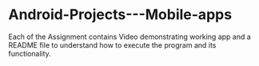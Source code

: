 # Android-Projects---Mobile-apps
Each of the Assignment contains Video demonstrating working app and a README file to understand how
to execute the program and its functionality.
